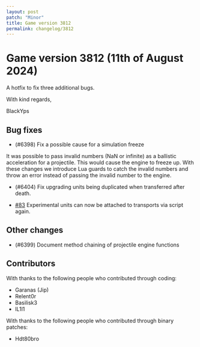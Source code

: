 ```yaml
---
layout: post
patch: "Minor"
title: Game version 3812
permalink: changelog/3812
---
```



# Game version 3812 (11th of August 2024)

A hotfix to fix three additional bugs.

With kind regards,

BlackYps

## Bug fixes

- (#6398) Fix a possible cause for a simulation freeze

It was possible to pass invalid numbers (NaN or infinite) as a ballistic acceleration for a projectile. This would cause the engine to freeze up. With these changes we introduce Lua guards to catch the invalid numbers and throw an error instead of passing the invalid number to the engine.

- (#6404) Fix upgrading units being duplicated when transferred after death.

- [#83](https://github.com/FAForever/FA-Binary-Patches/pull/83) Experimental units can now be attached to transports via script again.


## Other changes

- (#6399) Document method chaining of projectile engine functions


## Contributors

With thanks to the following people who contributed through coding:

- Garanas (Jip)
- Relent0r
- Basilisk3
- lL1l1

With thanks to the following people who contributed through binary patches:

- Hdt80bro
